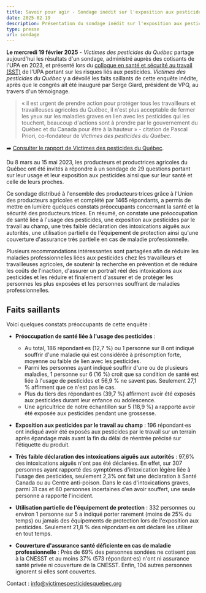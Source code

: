```yaml
---
title: Savoir pour agir - Sondage inédit sur l'exposition aux pesticides des agriculteurs·trices québécois·es
date: 2025-02-19
description: Présentation du sondage inédit sur l'exposition aux pesticides des agriculteurs·trices québécois·es
type: presse
url: sondage
---
```

**Le mercredi 19 février 2025** - *Victimes des pesticides du Québec* partage aujourd'hui les résultats d'un sondage, administré auprès des cotisants de l'UPA en 2023, et présenté lors du [colloque en santé et sécurité au travail (SST)](https://www.upa.qc.ca/producteur/sante-securite-et-mieux-etre/sante-et-securite/colloque-sst) de l'UPA portant sur les risques liés aux pesticides. *Victimes des pesticides du Québec* y a dévoilé les faits saillants de cette enquête inédite, après que le congrès ait été inauguré par Serge Giard, président de VPQ, au travers d'un témoignage. 

> « il est urgent de prendre action pour protéger tous les travailleurs et travailleuses agricoles du Québec, il n'est plus acceptable de fermer les yeux sur les maladies graves en lien avec les pesticides qui les touchent, beaucoup d'actions sont à prendre par le gouvernement du Québec et du Canada pour être à la hauteur » - citation de Pascal Priori, co-fondateur de *Victimes des pesticides du Québec*.

➡️ [Consulter le rapport de Victimes des pesticides du Québec](VPQ_Rapport_Sondage_VPQ-18-02-2025Vf.pdf).

Du 8 mars au 15 mai 2023, les producteurs et productrices agricoles du Québec ont été invités à répondre à un sondage de 29 questions portant sur leur usage et leur exposition aux pesticides ainsi que sur leur santé et celle de leurs proches.

Ce sondage distribué à l'ensemble des producteurs·trices grâce à l'Union des producteurs agricoles et complété par 1465 répondants, a permis de mettre en lumière quelques constats préoccupants concernant la santé et la sécurité des producteurs.trices. En résumé, on constate une préoccupation de santé liée à l'usage des pesticides, une exposition aux pesticides par le travail au champ, une très faible déclaration des intoxications aiguës aux autorités, une utilisation partielle de l'équipement de protection ainsi qu'une couverture d'assurance très partielle en cas de maladie professionnelle.

Plusieurs recommandations intéressantes sont partagées afin de réduire les maladies professionnelles liées aux pesticides chez les travailleurs et travailleuses agricoles, de soutenir la recherche en prévention et de réduire les coûts de l'inaction, d'assurer un portrait réel des intoxications aux pesticides et les réduire et finalement d'assurer et de protéger les personnes les plus exposées et les personnes souffrant de maladies professionnelles.

## Faits saillants

Voici quelques constats préoccupants de cette enquête : 

- **Préoccupation de santé liée à l'usage des pesticides** :
  - Au total, 186 répondant·es (12,7 %) ou 1 personne sur 8 ont indiqué souffrir d'une maladie qui est considérée à présomption forte, moyenne ou faible de lien avec les pesticides.
  - Parmi les personnes ayant indiqué souffrir d'une ou de plusieurs maladies, 1 personne sur 6 (16 %) croit que sa condition de santé est liée à l'usage de pesticides et 56,9 % ne savent pas. Seulement 27,1 % affirment que ce n'est pas le cas.
  - Plus du tiers des répondant·es (39,7 %) affirment avoir été exposés aux pesticides durant leur enfance ou adolescence.
  - Une agricultrice de notre échantillon sur 5 (18,9 %) a rapporté avoir été exposée aux pesticides pendant une grossesse.

- **Exposition aux pesticides par le travail au champ** : 196 répondant·es ont indiqué avoir été exposés aux pesticides par le travail sur un terrain après épandage mais avant la fin du délai de réentrée précisé sur l'étiquette du produit.
- **Très faible déclaration des intoxications aiguës aux autorités** : 97,6% des intoxications aiguës n'ont pas été déclarées. En effet, sur 307 personnes ayant rapporté des symptômes d'intoxication légère liée à l'usage des pesticides, seulement 2,3% ont fait une déclaration à Santé Canada ou au Centre anti-poison. Dans le cas d'intoxications graves, parmi 31 cas et 60 personnes incertaines d'en avoir souffert, une seule personne a rapporté l'incident.
- **Utilisation partielle de l'équipement de protection** : 332 personnes ou environ 1 personne sur 5 a indiqué porter rarement (moins de 25% du temps) ou jamais des équipements de protection lors de l'exposition aux pesticides. Seulement 21,8 % des répondant·es ont déclaré les utiliser en tout temps.
- **Couverture d'assurance santé déficiente en cas de maladie professionnelle** : Près de 69% des personnes sondées ne cotisent pas à la CNESST et au moins 37% (573 répondant·es) n'ont ni assurance santé privée ni couverture de la CNESST. Enfin, 104 autres personnes ignorent si elles sont couvertes.

Contact : info@victimespesticidesquebec.org
